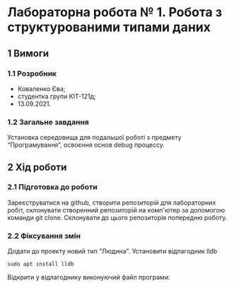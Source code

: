# Лабораторна робота № 1. Робота з структурованими типами даних

## 1 Вимоги

### 1.1 Розробник

* Коваленко Єва;
* студентка групи КІТ-121д;
* 13.09.2021.

### 1.2 Загальне завдання
Установка середовища для подальшої роботі з предмету
“Програмування”, освоєння основ debug процессу.

## 2 Хід роботи
### 2.1 Підготовка до роботи 
Зареєструватися на github, створити репозиторій для лабораторних робіт, склонувати створенний репозиторій на комп'ютер за допомогою команди git clone. Склонувати до цього репозиторія попередню роботу.

### 2.2 Фіксування змін
Додати до проекту новий тип "Людина". Установити відлагодник lldb

```
sudo apt install lldb

```
Відкрити у відлагоднику виконуючий файл програми:

